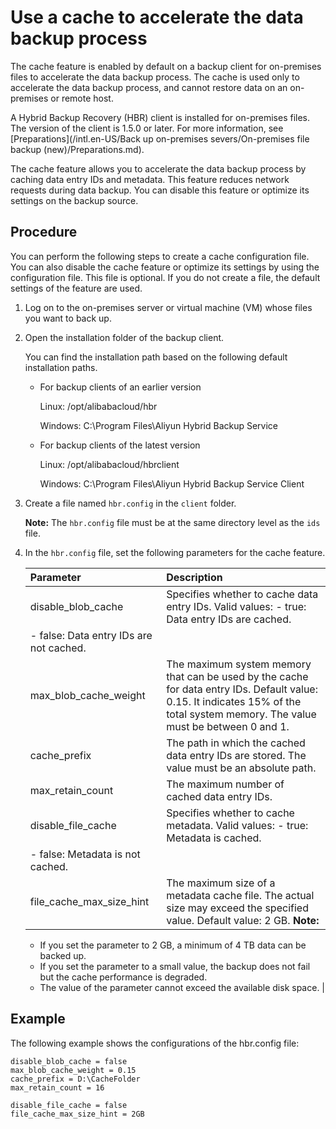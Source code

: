 # Use a cache to accelerate the data backup process

The cache feature is enabled by default on a backup client for on-premises files to accelerate the data backup process. The cache is used only to accelerate the data backup process, and cannot restore data on an on-premises or remote host.

A Hybrid Backup Recovery \(HBR\) client is installed for on-premises files. The version of the client is 1.5.0 or later. For more information, see [Preparations](/intl.en-US/Back up on-premises severs/On-premises file backup (new)/Preparations.md).

The cache feature allows you to accelerate the data backup process by caching data entry IDs and metadata. This feature reduces network requests during data backup. You can disable this feature or optimize its settings on the backup source.

## Procedure

You can perform the following steps to create a cache configuration file. You can also disable the cache feature or optimize its settings by using the configuration file. This file is optional. If you do not create a file, the default settings of the feature are used.

1.  Log on to the on-premises server or virtual machine \(VM\) whose files you want to back up.

2.  Open the installation folder of the backup client.

    You can find the installation path based on the following default installation paths.

    -   For backup clients of an earlier version

        Linux: /opt/alibabacloud/hbr

        Windows: C:\\Program Files\\Aliyun Hybrid Backup Service

    -   For backup clients of the latest version

        Linux: /opt/alibabacloud/hbrclient

        Windows: C:\\Program Files\\Aliyun Hybrid Backup Service Client

3.  Create a file named `hbr.config` in the `client` folder.

    **Note:** The `hbr.config` file must be at the same directory level as the `ids` file.

4.  In the `hbr.config` file, set the following parameters for the cache feature.

    |Parameter|Description|
    |:--------|:----------|
    |disable\_blob\_cache|Specifies whether to cache data entry IDs. Valid values:    -   true: Data entry IDs are cached.
    -   false: Data entry IDs are not cached. |
    |max\_blob\_cache\_weight|The maximum system memory that can be used by the cache for data entry IDs. Default value: 0.15. It indicates 15% of the total system memory. The value must be between 0 and 1.|
    |cache\_prefix|The path in which the cached data entry IDs are stored. The value must be an absolute path.|
    |max\_retain\_count|The maximum number of cached data entry IDs.|
    |disable\_file\_cache|Specifies whether to cache metadata. Valid values:    -   true: Metadata is cached.
    -   false: Metadata is not cached. |
    |file\_cache\_max\_size\_hint|The maximum size of a metadata cache file. The actual size may exceed the specified value. Default value: 2 GB. **Note:**

    -   If you set the parameter to 2 GB, a minimum of 4 TB data can be backed up.
    -   If you set the parameter to a small value, the backup does not fail but the cache performance is degraded.
    -   The value of the parameter cannot exceed the available disk space. |


## Example

The following example shows the configurations of the hbr.config file:

```
disable_blob_cache = false
max_blob_cache_weight = 0.15
cache_prefix = D:\CacheFolder
max_retain_count = 16 

disable_file_cache = false
file_cache_max_size_hint = 2GB           
```

